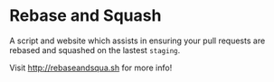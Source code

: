 Rebase and Squash
=================

A script and website which assists in ensuring your pull requests are rebased and squashed on the lastest `staging`.

Visit http://rebaseandsqua.sh for more info!

